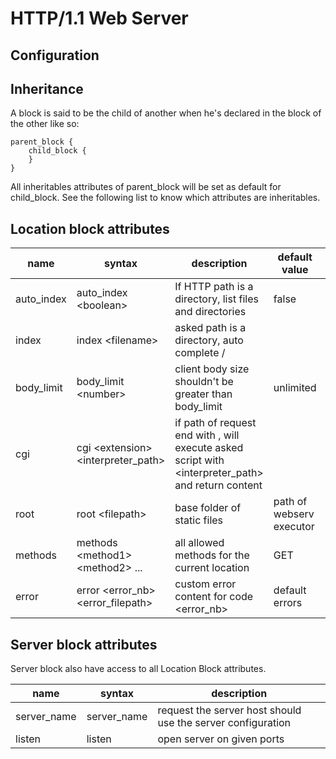 # HTTP/1.1 Web Server

## Configuration

## Inheritance

A block is said to be the child of another when he's declared in the block of the other like so:
```
parent_block {
	child_block {
	}
}
```

All inheritables attributes of parent_block will be set as default for child_block.
See the following list to know which attributes are inheritables.


## Location block attributes

| name | syntax | description | default value | inherited |
| ---- | ------ | ----------- | ------------- | --------- |
| auto_index | auto_index \<boolean> | If HTTP path is a directory, list files and directories | false | yes |
| index | index \<filename> | asked path is a directory, auto complete <directory>/<filename> | | no |
| body_limit | body_limit \<number> | client body size shouldn't be greater than body_limit | unlimited | yes |
| cgi | cgi \<extension> <interpreter_path> | if path of request end with <extension>, will execute asked script with <interpreter_path> and return content |  | no |
| root | root \<filepath> | base folder of static files | path of webserv executor | yes |
| methods | methods \<method1> \<method2> ... | all allowed methods for the current location | GET | yes |
| error | error \<error_nb> \<error_filepath> | custom error content for code <error_nb> | default errors | no |

## Server block attributes

Server block also have access to all Location Block attributes.

| name | syntax | description |
| ---- | ------ | ----------- |
| server_name | server_name <host> | request the server host should use the server configuration |
| listen | listen <port1> <port2> | open server on given ports |
